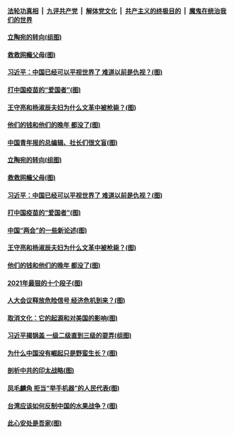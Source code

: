 ####  [法轮功真相](../../../../basic/blob/master/README.md?t=03091201) &nbsp;|&nbsp; [九评共产党](../../../../9ping.md/blob/master/README.md?t=03091201) &nbsp;|&nbsp; [解体党文化](../../../../jtdwh.md/blob/master/README.md?t=03091201)  &nbsp;|&nbsp; [共产主义的终极目的](../../../../gczydzjmd.md/blob/master/README.md?t=03091201) &nbsp;|&nbsp; [魔鬼在统治我们的世界](../../../../mgztzwmdsj.md/blob/master/README.md?t=03091201) 

#### [立陶宛的转向(组图)](../pages/p4/964947.md?t=03091201) 

#### [救救网瘾父母(图)](../pages/p4/964944.md?t=03091201) 

#### [习近平：中国已经可以平视世界了 难道以前是仇视？(图)](../pages/p4/964936.md?t=03091201) 

#### [打中国疫苗的“爱国者”(图)](../pages/p4/964934.md?t=03091201) 

#### [王守亮和杨淑辰夫妇为什么文革中被枪毙？(图)](../pages/p4/964821.md?t=03091201) 

#### [他们的钱和他们的晚年 都没了(图)](../pages/p4/964842.md?t=03091201) 

#### [中国青年报的总编辑、社长们很文盲(图)](../pages/p4/964961.md?t=03091201) 

#### [立陶宛的转向(组图)](../pages/p4/964947.md?t=03091201) 

#### [救救网瘾父母(图)](../pages/p4/964944.md?t=03091201) 

#### [习近平：中国已经可以平视世界了 难道以前是仇视？(图)](../pages/p4/964936.md?t=03091201) 

#### [打中国疫苗的“爱国者”(图)](../pages/p4/964934.md?t=03091201) 

#### [中国“两会”的一些新论述(图)](../pages/p4/964932.md?t=03091201) 



#### [王守亮和杨淑辰夫妇为什么文革中被枪毙？(图)](../pages/p4/964821.md?t=03091201) 

#### [他们的钱和他们的晚年 都没了(图)](../pages/p4/964842.md?t=03091201) 

#### [2021年最狠的十个段子(图)](../pages/p4/964817.md?t=03091201) 

#### [人大会议释放危险信号 经济危机到来？(图)](../pages/p4/964822.md?t=03091201) 

#### [取消文化：它的起源和对美国的影响(图)](../pages/p4/964814.md?t=03091201) 

#### [习近平揭锅盖 一级二级直到三级的耍弄(组图)](../pages/p4/964831.md?t=03091201) 

#### [为什么中国没有崛起只是野蛮生长？(图)](../pages/p4/964738.md?t=03091201) 

#### [剖析中共的印太战略(图)](../pages/p4/964735.md?t=03091201) 

#### [凤毛麟角 拒当“举手机器”的人民代表(图)](../pages/p4/964731.md?t=03091201) 

#### [台湾应该如何反制中国的水果战争？(图)](../pages/p4/964682.md?t=03091201) 

#### [此心安处是吾家(图)](../pages/p4/964549.md?t=03091201) 


